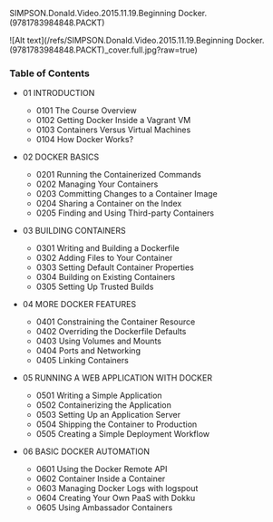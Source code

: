<!-- Docker.01.SIMPSON.Donald.Video.2015.11.19.Beginning.Docker_9781783984848_PACKT -->

SIMPSON.Donald.Video.2015.11.19.Beginning Docker.(9781783984848.PACKT)

![Alt text](/refs/SIMPSON.Donald.Video.2015.11.19.Beginning Docker.(9781783984848.PACKT)_cover.full.jpg?raw=true)

### Table of Contents

- 01 INTRODUCTION
  - 0101 The Course Overview
  - 0102 Getting Docker Inside a Vagrant VM
  - 0103 Containers Versus Virtual Machines
  - 0104 How Docker Works?

- 02 DOCKER BASICS

  - 0201 Running the Containerized Commands
  - 0202 Managing Your Containers
  - 0203 Committing Changes to a Container Image
  - 0204 Sharing a Container on the Index
  - 0205 Finding and Using Third-party Containers

- 03 BUILDING CONTAINERS

  - 0301 Writing and Building a Dockerfile
  - 0302 Adding Files to Your Container
  - 0303 Setting Default Container Properties
  - 0304 Building on Existing Containers
  - 0305 Setting Up Trusted Builds

- 04 MORE DOCKER FEATURES

  - 0401 Constraining the Container Resource
  - 0402 Overriding the Dockerfile Defaults
  - 0403 Using Volumes and Mounts
  - 0404 Ports and Networking
  - 0405 Linking Containers

- 05 RUNNING A WEB APPLICATION WITH DOCKER

  - 0501 Writing a Simple Application
  - 0502 Containerizing the Application
  - 0503 Setting Up an Application Server
  - 0504 Shipping the Container to Production
  - 0505 Creating a Simple Deployment Workflow

- 06 BASIC DOCKER AUTOMATION

  - 0601 Using the Docker Remote API
  - 0602 Container Inside a Container
  - 0603 Managing Docker Logs with logspout
  - 0604 Creating Your Own PaaS with Dokku
  - 0605 Using Ambassador Containers
